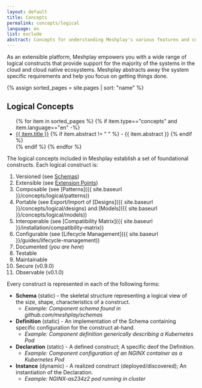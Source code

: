 ```yaml
---
layout: default
title: Concepts
permalink: concepts/logical
language: en
list: exclude
abstract: Concepts for understanding Meshplay's various features and components.
---
```


As an extensible platform, Meshplay empowers you with a wide range of logical constructs that provide support for the majority of the systems in the cloud and cloud native ecosystems. Meshplay abstracts away the system specific requirements and help you focus on getting things done.

{% assign sorted_pages = site.pages | sort: "name" %}

## Logical Concepts

<ul>
    {% for item in sorted_pages %}
    {% if item.type=="concepts" and item.language=="en" -%}
      <li><a href="{{ site.baseurl }}{{ item.url }}">{{ item.title }}</a>
      {% if item.abstract != " " %}
        -  {{ item.abstract }}
      {% endif %}
      </li>
      {% endif %}
    {% endfor %}
</ul>

The logical concepts included in Meshplay establish a set of foundational constructs. Each logical construct is:

1. Versioned (see [Schemas](https://github.com/meshplay/schemas))
2. Extensible (see [Extension Points](/extensibility))
3. Composable (see [Patterns]({{ site.baseurl }}/concepts/logical/patterns))
4. Portable (see Export/Import of [Designs]({{ site.baseurl }}/concepts/logical/designs) and [Models]({{ site.baseurl }}/concepts/logical/models))
5. Interoperable (see [Compatibility Matrix]({{ site.baseurl }}/installation/compatibility-matrix))
6. Configurable (see [Lifecycle Management]({{ site.baseurl }}/guides/lifecycle-management))
7. Documented (_you are here_)
8. Testable
9. Maintainable
10. Secure (v0.9.0)
11. Observable (v0.1.0)

Every construct is represented in each of the following forms:

- **Schema** (static) - the skeletal structure representing a logical view of the size, shape, characteristics of a construct.
  - *Example: Component schema found in github.com/meshplay/schemas*
- **Definition** (static) - An implementation of the Schema containing specific configuration for the construct at-hand.
  - *Example: Component definition generically describing a Kubernetes Pod*
- **Declaration** (static) - A defined construct; A specific deof the Definition.
  - *Example: Component configuration of an NGINX container as a Kubernetes Pod*
- **Instance** (dynamic) - A realized construct (deployed/discovered); An instantiation of the Declaration.
  - *Example: NGINX-as234z2 pod running in cluster*